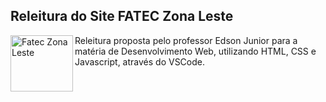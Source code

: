 ## Releitura do Site FATEC Zona Leste

<div> 
    <a><img align="left" alt="Fatec Zona Leste" height="90" width="100" src="https://th.bing.com/th/id/R.9c87cb51791636bfc2494063ce646f69?rik=D26Gz6eeTSAOaw&riu=http%3a%2f%2ffateczl.edu.br%2fengetec%2fimagem%2fFATEC_ZONA_LESTE.png&ehk=yg%2bIufOELz7Vbm4fmido684OlulqfZDQg3uLKrZNaTE%3d&risl=&pid=ImgRaw&r=0">
  Releitura proposta pelo professor Edson Junior para a matéria de Desenvolvimento Web, utilizando HTML, CSS e Javascript, através do VSCode.
    </a>
</div>
  

